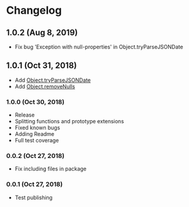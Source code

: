 # Changelog

## 1.0.2 (Aug 8, 2019)

- Fix bug 'Exception with null-properties' in Object.tryParseJSONDate

## 1.0.1 (Oct 31, 2018)

- Add [Object.tryParseJSONDate](https://github.com/Yegorich555/ytech-js-extensions#object)
- Add [Object.removeNulls](https://github.com/Yegorich555/ytech-js-extensions#objectremovenulls)

### 1.0.0 (Oct 30, 2018)

- Release
- Splitting functions and prototype extensions
- Fixed known bugs
- Adding Readme
- Full test coverage

### 0.0.2 (Oct 27, 2018)

- Fix including files in package

### 0.0.1 (Oct 27, 2018)

- Test publishing
